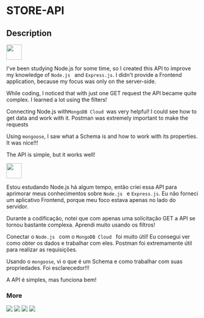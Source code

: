 # STORE-API

## Description 

<img src="https://emojipedia-us.s3.dualstack.us-west-1.amazonaws.com/thumbs/60/facebook/327/flag-united-states_1f1fa-1f1f8.png" width="40"  />

I've been studying Node.js for some time, so I created this API to improve my knowledge of `Node.js `  and `Express.js`. I didn't provide a Frontend application, because my focus was only on the server-side.

While coding, I noticed that with just one GET request the API became quite complex. I learned a lot using the filters!

Connecting Node.js with`MongoDB Cloud `was very helpful! I could see how to get data and work with it. Postman was extremely important to make the requests

Using `mongoose`, I saw what a Schema is and how to work with its properties. It was nice!!!

The API is simple, but it works well!



<img src="https://emojipedia-us.s3.dualstack.us-west-1.amazonaws.com/thumbs/120/facebook/327/flag-brazil_1f1e7-1f1f7.png" width="40"  />



Estou estudando Node.js há algum tempo, então criei essa API para aprimorar meus conhecimentos sobre `Node.js ` e `Express.js`. Eu não forneci um aplicativo Frontend, porque meu foco estava apenas no lado do servidor.

Durante a codificação, notei que com apenas uma solicitação GET a API se tornou bastante complexa. Aprendi muito usando os filtros!

Conectar o `Node.js ` com o `MongoDB Cloud ` foi muito útil! Eu consegui ver como obter os dados e trabalhar com eles. Postman foi extremamente útil para realizar as requisições.

Usando o `mongoose`, vi o que é um Schema e como trabalhar com suas propriedades. Foi esclarecedor!!!

A API é simples, mas funciona bem!

### More 

<img src="https://img.shields.io/badge/JavaScript-323330?style=for-the-badge&logo=javascript&logoColor=F7DF1E" />

<img src="https://img.shields.io/badge/Node.js-43853D?style=for-the-badge&logo=node.js&logoColor=white" />

<img src="https://img.shields.io/badge/Express.js-404D59?style=for-the-badge" />

<img src="https://img.shields.io/badge/MongoDB-4EA94B?style=for-the-badge&logo=mongodb&logoColor=white" />

